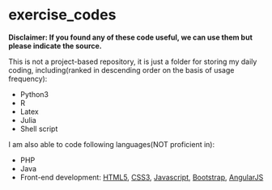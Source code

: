 # exercise_codes

**Disclaimer: If you found any of these code useful, we can use them but please indicate the source.**

This is not a project-based repository, it is just a folder for storing my daily coding, including(ranked in descending order on the basis of usage frequency):

* Python3 
* R
* Latex
* Julia
* Shell script


I am also able to code following languages(NOT proficient in):

* PHP
* Java
* Front-end development: <u>HTML5</u>, <u>CSS3</u>, <u>Javascript</u>, <u>Bootstrap</u>, <u>AngularJS</u>


